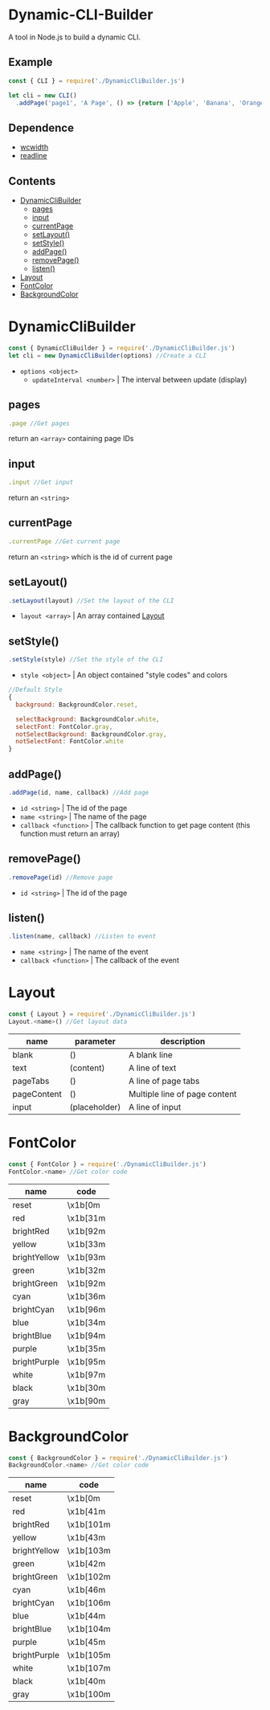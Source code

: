 # Dynamic-CLI-Builder
A tool in Node.js to build a dynamic CLI.

## Example
```js
const { CLI } = require('./DynamicCliBuilder.js')

let cli = new CLI()
  .addPage('page1', 'A Page', () => {return ['Apple', 'Banana', 'Orange'])
```

## Dependence
* [wcwidth](https://www.npmjs.com/package/wcwidth)
* [readline](https://www.npmjs.com/package/readline)

## Contents
* [DynamicCliBuilder](#dynamicclibuilder)
  * [pages](#pages)
  * [input](#input)
  * [currentPage](#currentpage)
  * [setLayout()](#setlayout)
  * [setStyle()](#setstyle)
  * [addPage()](#addpage)
  * [removePage()](#removepage)
  * [listen()](#listen)
* [Layout](#layout)
* [FontColor](#fontcolor)
* [BackgroundColor](#backgroundcolor)

# DynamicCliBuilder
```js
const { DynamicCliBuilder } = require('./DynamicCliBuilder.js')
let cli = new DynamicCliBuilder(options) //Create a CLI
```
* `options <object>`
  * `updateInterval <number>` | The interval between update (display)
 
## pages
```js
.page //Get pages
```
return an `<array>` containing page IDs

## input
```js
.input //Get input
```
return an `<string>`

## currentPage
```js
.currentPage //Get current page
```
return an `<string>` which is the id of current page

## setLayout()
```js
.setLayout(layout) //Set the layout of the CLI
```
* `layout <array>` | An array contained [Layout](#layout)

## setStyle()
```js
.setStyle(style) //Set the style of the CLI
```
* `style <object>` | An object contained "style codes" and colors
```js
//Default Style
{
  background: BackgroundColor.reset,

  selectBackground: BackgroundColor.white,
  selectFont: FontColor.gray,
  notSelectBackground: BackgroundColor.gray,
  notSelectFont: FontColor.white
}
```

## addPage()
```js
.addPage(id, name, callback) //Add page
```
* `id <string>` | The id of the page
* `name <string>` | The name of the page
* `callback <function>` | The callback function to get page content (this function must return an array)

## removePage()
```js
.removePage(id) //Remove page
```
* `id <string>` | The id of the page

## listen()
```js
.listen(name, callback) //Listen to event
```
* `name <string>` | The name of the event
* `callback <function>` | The callback of the event

# Layout
```js
const { Layout } = require('./DynamicCliBuilder.js')
Layout.<name>() //Get layout data
```

| name       | parameter    | description                  |
| ---        | ---          | ---                          |
| blank      | ()           | A blank line                 |
| text       | (content)    | A line of text               |
| pageTabs   | ()           | A line of page tabs          |
| pageContent| ()           | Multiple line of page content|
| input      | (placeholder)| A line of input              |

# FontColor
```js
const { FontColor } = require('./DynamicCliBuilder.js')
FontColor.<name> //Get color code
```
| name        | code    |
| ---         | ---     |
| reset       | \x1b[0m |
| red         | \x1b[31m|
| brightRed   | \x1b[92m|
| yellow      | \x1b[33m|
| brightYellow| \x1b[93m|
| green       | \x1b[32m|
| brightGreen | \x1b[92m|
| cyan        | \x1b[36m|
| brightCyan  | \x1b[96m|
| blue        | \x1b[34m|
| brightBlue  | \x1b[94m|
| purple      | \x1b[35m|
| brightPurple| \x1b[95m|
| white       | \x1b[97m|
| black       | \x1b[30m|
| gray        | \x1b[90m|

# BackgroundColor
```js
const { BackgroundColor } = require('./DynamicCliBuilder.js')
BackgroundColor.<name> //Get color code
```
| name        | code     |
| ---         | ---      |
| reset       | \x1b[0m  |
| red         | \x1b[41m |
| brightRed   | \x1b[101m|
| yellow      | \x1b[43m |
| brightYellow| \x1b[103m|
| green       | \x1b[42m |
| brightGreen | \x1b[102m|
| cyan        | \x1b[46m |
| brightCyan  | \x1b[106m|
| blue        | \x1b[44m |
| brightBlue  | \x1b[104m|
| purple      | \x1b[45m |
| brightPurple| \x1b[105m|
| white       | \x1b[107m |
| black       | \x1b[40m |
| gray        | \x1b[100m |
